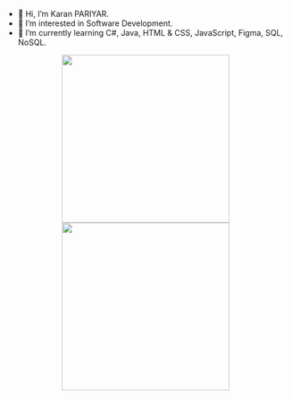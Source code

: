 - 👋 Hi, I’m Karan PARIYAR.
- 👀 I’m interested in Software Development.
- 🌱 I’m currently learning C#, Java, HTML & CSS, JavaScript, Figma, SQL, NoSQL.


<!---
krn369/krn369 is a ✨ special ✨ repository because its `README.md` (this file) appears on your GitHub profile.
You can click the Preview link to take a look at your changes.
--->

<div align="center">
<img src="https://user-images.githubusercontent.com/74038190/235224431-e8c8c12e-6826-47f1-89fb-2ddad83b3abf.gif" width="300">
<img src="https://user-images.githubusercontent.com/74038190/212747657-7a8d59da-69c8-4110-8ea8-f8102fd0b413.gif" width="300">
</div>
